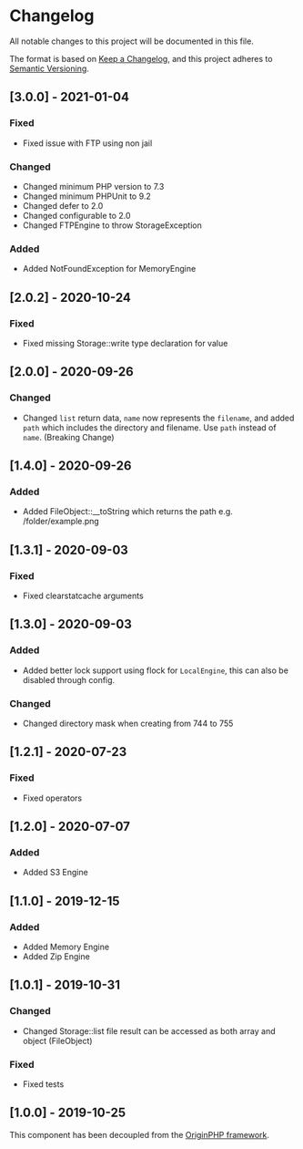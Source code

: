 # Changelog

All notable changes to this project will be documented in this file.

The format is based on [Keep a Changelog](https://keepachangelog.com/en/1.0.0/),
and this project adheres to [Semantic Versioning](https://semver.org/spec/v2.0.0.html).

## [3.0.0] - 2021-01-04

### Fixed

- Fixed issue with FTP using non jail

### Changed

- Changed minimum PHP version to 7.3
- Changed minimum PHPUnit to 9.2
- Changed defer to 2.0
- Changed configurable to 2.0
- Changed FTPEngine to throw StorageException

### Added

- Added NotFoundException for MemoryEngine

## [2.0.2]  - 2020-10-24

### Fixed

- Fixed missing Storage::write type declaration for value

## [2.0.0] - 2020-09-26

### Changed

- Changed `list` return data, `name` now represents the `filename`, and added `path` which includes the directory and filename. Use `path` instead of `name`. (Breaking Change)

## [1.4.0] - 2020-09-26

### Added

- Added FileObject::__toString which returns the path e.g. /folder/example.png

## [1.3.1] - 2020-09-03

### Fixed

- Fixed clearstatcache arguments

## [1.3.0] - 2020-09-03

### Added

- Added better lock support using flock for `LocalEngine`, this can also be disabled through config.

### Changed

- Changed directory mask when creating from 744 to 755

## [1.2.1] - 2020-07-23

### Fixed

- Fixed operators

## [1.2.0] - 2020-07-07

### Added

- Added S3 Engine

## [1.1.0] - 2019-12-15

### Added

- Added Memory Engine
- Added Zip Engine

## [1.0.1] - 2019-10-31

### Changed

- Changed Storage::list file result can be accessed as both array and object (FileObject)

### Fixed

- Fixed tests

## [1.0.0] - 2019-10-25

This component has been decoupled from the [OriginPHP framework](https://www.originphp.com/).
